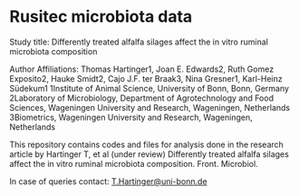 # Rusitec microbiota data

Study title: Differently treated alfalfa silages affect the in vitro ruminal microbiota composition

Author Affiliations:
Thomas Hartinger1, Joan E. Edwards2, Ruth Gomez Exposito2, Hauke Smidt2, Cajo J.F. ter Braak3, Nina Gresner1, Karl-Heinz Südekum1
1Institute of Animal Science, University of Bonn, Bonn, Germany
2Laboratory of Microbiology, Department of Agrotechnology and Food Sciences, Wageningen University and Research, Wageningen, Netherlands
3Biometrics, Wageningen University and Research, Wageningen, Netherlands

This repository contains codes and files for analysis done in the research article by Hartinger T, et al (under review) Differently treated alfalfa silages affect the in vitro ruminal microbiota composition. Front. Microbiol.

In case of queries contact: T.Hartinger@uni-bonn.de
